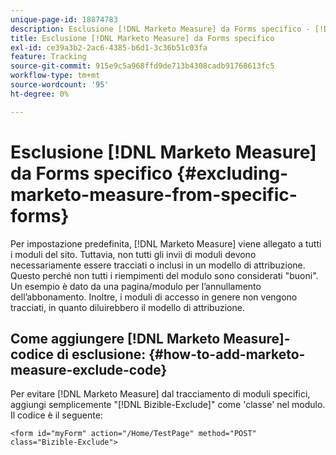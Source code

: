 ```yaml
---
unique-page-id: 18874783
description: Esclusione [!DNL Marketo Measure] da Forms specifico - [!DNL Marketo Measure]
title: Esclusione [!DNL Marketo Measure] da Forms specifico
exl-id: ce39a3b2-2ac6-4385-b6d1-3c36b51c03fa
feature: Tracking
source-git-commit: 915e9c5a968ffd9de713b4308cadb91768613fc5
workflow-type: tm+mt
source-wordcount: '95'
ht-degree: 0%

---
```


# Esclusione [!DNL Marketo Measure] da Forms specifico {#excluding-marketo-measure-from-specific-forms}

Per impostazione predefinita, [!DNL Marketo Measure] viene allegato a tutti i moduli del sito. Tuttavia, non tutti gli invii di moduli devono necessariamente essere tracciati o inclusi in un modello di attribuzione. Questo perché non tutti i riempimenti del modulo sono considerati &quot;buoni&quot;. Un esempio è dato da una pagina/modulo per l’annullamento dell’abbonamento. Inoltre, i moduli di accesso in genere non vengono tracciati, in quanto diluirebbero il modello di attribuzione.

## Come aggiungere [!DNL Marketo Measure]-codice di esclusione:  {#how-to-add-marketo-measure-exclude-code}

Per evitare [!DNL Marketo Measure] dal tracciamento di moduli specifici, aggiungi semplicemente &quot;[!DNL Bizible-Exclude]&quot; come &#39;classe&#39; nel modulo. Il codice è il seguente:

`<form id="myForm" action="/Home/TestPage" method="POST" class="Bizible-Exclude">`
